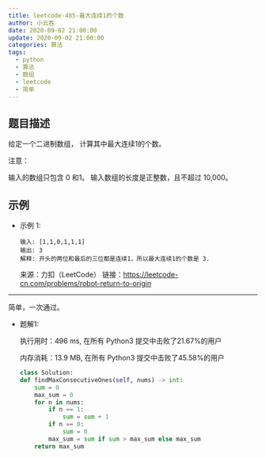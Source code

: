 ```yaml
---
title: leetcode-485-最大连续1的个数
author: 小云吞
date: 2020-09-02 21:00:00
update: 2020-09-02 21:00:00
categories: 算法
tags: 
  - python
  - 算法
  - 数组
  - leetcode
  - 简单
---
```


## 题目描述
给定一个二进制数组， 计算其中最大连续1的个数。

注意：

输入的数组只包含 0 和1。
输入数组的长度是正整数，且不超过 10,000。

## 示例
- 示例 1:
    ```
    输入: [1,1,0,1,1,1]
    输出: 3
    解释: 开头的两位和最后的三位都是连续1，所以最大连续1的个数是 3.
    ```

    来源：力扣（LeetCode）
    链接：https://leetcode-cn.com/problems/robot-return-to-origin
    

---
简单，一次通过。

- 题解1:

    执行用时：496 ms, 在所有 Python3 提交中击败了21.67%的用户

    内存消耗：13.9 MB, 在所有 Python3 提交中击败了45.58%的用户

    ```python
    class Solution:
    def findMaxConsecutiveOnes(self, nums) -> int:
        sum = 0
        max_sum = 0
        for n in nums:
            if n == 1:
                sum = sum + 1
            if n == 0:
                sum = 0
            max_sum = sum if sum > max_sum else max_sum
        return max_sum
    ```
